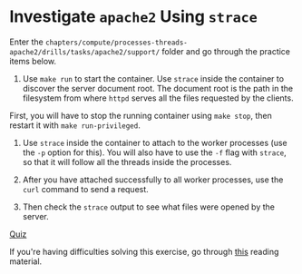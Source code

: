 # Investigate `apache2` Using `strace`

Enter the `chapters/compute/processes-threads-apache2/drills/tasks/apache2/support/` folder and go through the practice items below.

1. Use `make run` to start the container.
   Use `strace` inside the container to discover the server document root.
   The document root is the path in the filesystem from where `httpd` serves all the files requested by the clients.

First, you will have to stop the running container using `make stop`, then restart it with `make run-privileged`.

1. Use `strace` inside the container to attach to the worker processes (use the `-p` option for this).
   You will also have to use the `-f` flag with `strace`, so that it will follow all the threads inside the processes.

1. After you have attached successfully to all worker processes, use the `curl` command to send a request.

1. Then check the `strace` output to see what files were opened by the server.

[Quiz](../../questions/apache2-strace.md)

If you're having difficulties solving this exercise, go through [this](guides/apache2.md) reading material.
